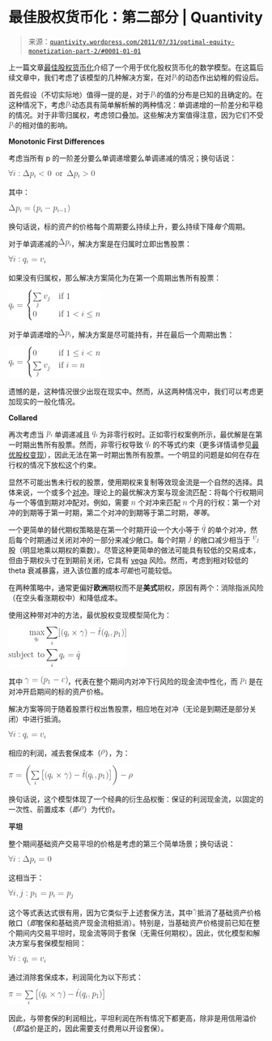 <!--yml

category: 未分类

date: 2024-05-18 13:49:33

-->

# 最佳股权货币化：第二部分 | Quantivity

> 来源：[`quantivity.wordpress.com/2011/07/31/optimal-equity-monetization-part-2/#0001-01-01`](https://quantivity.wordpress.com/2011/07/31/optimal-equity-monetization-part-2/#0001-01-01)

上一篇文章[最佳股权货币化](https://quantivity.wordpress.com/2011/07/30/optimal-equity-monetization)介绍了一个用于优化股权货币化的数学模型。在这篇后续文章中，我们考虑了该模型的几种解决方案，在对![p_i](img/cf77e53f898b49e52240e8ba57932b24.png)的动态作出幼稚的假设后。

首先假设（不切实际地）值得一提的是，对于![p_i](img/cf77e53f898b49e52240e8ba57932b24.png)的值的分布是已知的且确定的。在这种情况下，考虑![p_i](img/cf77e53f898b49e52240e8ba57932b24.png)动态具有简单解析解的两种情况：单调递增的一阶差分和平稳的情况。对于非零归属权，考虑领口叠加。这些解决方案值得注意，因为它们不受![p_i](img/cf77e53f898b49e52240e8ba57932b24.png)的相对值的影响。

**Monotonic First Differences**

考虑当所有 p 的一阶差分要么单调递增要么单调递减的情况；换句话说：

![\forall i : \Delta p_i < 0 \hspace{2 mm} \text{or} \hspace{2 mm} \Delta p_i > 0](img/a28985bb1a2295b0b08cbb701acb34c7.png)

其中：

![\Delta p_i = \left( p_i - p_{i-1} \right) ](img/f5de57c8c1346f87fcccc5ce200f774f.png)

换句话说，标的资产的价格每个周期要么持续上升，要么持续下降*每个*周期。

对于单调递减的![\Delta p_i ](img/aae7efaf4404d6dd35df18b104264313.png)，解决方案是在归属时立即出售股票：

![对于所有的 i : q_i = v_i ](img/537f99a9d9cd022a25abd69b0c7d5fef.png)

如果没有归属权，那么解决方案简化为在第一个周期出售所有股票：

![q_i = \begin{cases}  \sum\limits_j v_j & \text{if } 1\\  0 & \text{if } 1 < i \leq n  \end{cases} ](img/26929f1d90b24a4011da0182d679a3a0.png)

对于单调递增的![\Delta p_i ](img/aae7efaf4404d6dd35df18b104264313.png)，解决方案是尽可能持有，并在最后一个周期出售：

![q_i = \begin{cases}  0 & \text{if } 1 \leq i < n \\  \sum\limits_j v_j & \text{if } i = n  \end{cases} ](img/18affe03ec84f7eb0edea69d93a0da48.png)

遗憾的是，这种情况很少出现在现实中。然而，从这两种情况中，我们可以考虑更加现实的一般化情况。

**Collared**

再次考虑当 ![p_i](img/cf77e53f898b49e52240e8ba57932b24.png) 单调递减且 ![q_i](img/6df37a73ab6b36be431927e481053710.png) 为非零行权时。正如零行权案例所示，最优解是在第一时期出售所有股票。然而，非零行权导致 ![q_i](img/6df37a73ab6b36be431927e481053710.png) 的不等式约束（更多详情请参见[最优股权变现](https://quantivity.wordpress.com/2011/07/30/optimal-equity-monetization)），因此无法在第一时期出售所有股票。一个明显的问题是如何在存在行权的情况下放松这个约束。

显然不可能出售未行权的股票，使用期权来复制等效现金流是一个自然的选择。具体来说，一个或多个[对冲](http://en.wikipedia.org/wiki/Collar_%28finance%29)。理论上的最优解决方案与现金流匹配：将每个行权期间与一个等值到期对冲配对。例如，需要 ![n](img/4f0c9881324df3a61e8d3cc580ec06e6.png) 个对冲来匹配 ![n](img/4f0c9881324df3a61e8d3cc580ec06e6.png) 个月的行权：第一个对冲的到期等于第一时期，第二个对冲的到期等于第二时期，*等等*。

一个更简单的替代期权策略是在第一个时期开设一个大小等于 ![\hat q ](img/0e97d4897e028a363cf95f548632e2d3.png) 的单个对冲，然后每个时期通过关闭对冲的一部分来减少敞口。每个时期 ![j](img/a6e466d0abe474abc54eedb751aa882e.png) 的敞口减少相当于 ![v_j](img/7286ac0c897ef30819e1c42a7bc0ec6c.png) 股（明显地乘以期权的乘数）。尽管这种更简单的做法可能具有较低的交易成本，但由于期权头寸在到期前关闭，它具有 [vega](http://en.wikipedia.org/wiki/Greeks_%28finance%29#Vega_.CE.BD) 风险。然而，考虑到相对较低的 theta 衰减暴露，进入该位置的成本*可能*也可能较低。

在两种策略中，通常更偏好**欧洲**期权而不是**美式**期权，原因有两个：消除指派风险（在空头看涨期权中）和降低成本。

使用这种带对冲的方法，最优股权变现模型简化为：

![\begin{aligned}  \underset{q_i}{\text{max}}  & \sum\limits_i [(q_i \times \gamma) - \hat t (q_i, p_1)] \\  \text{subject to}  & \sum_i{q_i} = \hat q  \end{aligned} ](img/e23100e4d8dad9546e44abf9ec216404.png)

其中 ![\gamma = (p_1 - c) ](img/403d1a710d5b648cec6a233f985bf4e9.png)，代表在整个期间内对冲下行风险的现金流中性化，而 ![p_1](img/065df3cc05be0da95f2cd751915fc985.png) 是在对冲开启期间的标的资产价格。

解决方案等同于随着股票行权出售股票，相应地在对冲（无论是到期还是部分关闭）中进行抵消。

![\forall i : q_i = v_i ](img/537f99a9d9cd022a25abd69b0c7d5fef.png)

相应的利润，减去套保成本（![\rho ](img/1ccd4b0fb7eabd84de1311cef8ae3f4c.png)），为：

![\pi = \left( \sum\limits_i \left[ (q_i \times \gamma) - \hat t (q_i, p_1) \right] \right) - \rho ](img/d1e02169c70ca568c4797706e52c851d.png)

换句话说，这个模型体现了一个经典的衍生品权衡：保证的利润现金流，以固定的一次性、前置成本（*即*![\rho](img/3e72a82f16831a4135a859a809b7fe10.png)）为代价。

**平坦**

整个期间基础资产交易平坦的价格是考虑的第三个简单场景；换句话说：

![\forall i : \Delta p_i = 0 ](img/7a4848b82e4f53e720e89839eacd8124.png)

这相当于：

![\forall i, j : p_1 = p_i = p_j ](img/2bac1fc7e01f4f983e970c792ae92284.png)

这个等式表达式很有用，因为它类似于上述套保方法，其中![\gamma ](img/67d230c83502960645b847bcd66b2440.png)抵消了基础资产价格敞口（*即*套保和基础资产现金流相抵消）。特别是，当基础资产价格提前已知在整个期间内交易平坦时，现金流等同于套保（无需任何期权）。因此，优化模型和解决方案与套保模型相同：

![\forall i : q_i = v_i ](img/537f99a9d9cd022a25abd69b0c7d5fef.png)

通过消除套保成本，利润简化为以下形式：

![\pi = \sum\limits_i \left[ (q_i \times \gamma) - \hat t (q_i, p_1) \right] ](img/c9c11f433f3163946533e803ecc08509.png)

因此，与带套保的利润相比，平坦利润在所有情况下都更高，除非是用信用溢价（*即*溢价是正的，因此需要支付费用以开设套保）。
